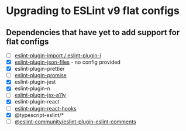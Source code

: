 # Upgrading to ESLint v9 flat configs

## Dependencies that have yet to add support for flat configs

- [ ] [eslint-plugin-import / eslint-plugin-i](https://github.com/import-js/eslint-plugin-import/issues/2948)
- [x] [eslint-plugin-json-files](https://github.com/kellyselden/eslint-plugin-json-files) - no config provided
- [x] eslint-plugin-prettier
- [ ] [eslint-plugin-promise](https://github.com/eslint-community/eslint-plugin-promise/issues/449)
- [x] eslint-plugin-jest
- [x] eslint-plugin-n
- [ ] [eslint-plugin-jsx-a11y](https://github.com/jsx-eslint/eslint-plugin-jsx-a11y/pull/891)
- [x] eslint-plugin-react
- [ ] [eslint-plugin-react-hooks](https://github.com/facebook/react/issues/28313)
- [x] @typescript-eslint/\*
- [ ] [@eslint-community/eslint-plugin-eslint-comments](https://github.com/eslint-community/eslint-plugin-eslint-comments/issues/182)

